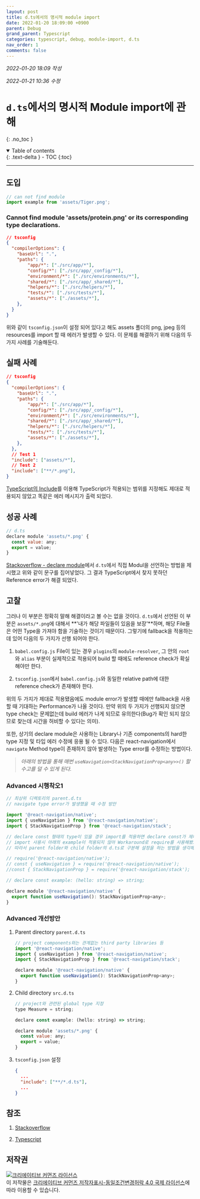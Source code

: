 ```yaml
---
layout: post
title: d.ts에서의 명시적 module import
date: 2022-01-20 18:09:00 +0900
parent: Debug
grand_parent: Typescript
categories: typescript, debug, module-import, d.ts
nav_order: 1
comments: false
---
```


*2022-01-20 18:09 작성*

*2022-01-21 10:36 수정*

# `d.ts`에서의 명시적 Module import에 관해
{: .no_toc }

<details open markdown="block">
  <summary>
    Table of contents
  </summary>
  {: .text-delta }
- TOC
{:toc}
</details>

---

## 도입

```javascript
// can not find module
import example from 'assets/Tiger.png';
```

<div class="code-example">
    <h3>
        Cannot find module 'assets/protein.png' or its corresponding type declarations.
    </h3>
</div>

```json
// tsconfig
{
  "compilerOptions": {
    "baseUrl": ".",
    "paths": {
        "app/*": ["./src/app/*"],
        "config/*": ["./src/app/_config/*"],
        "environment/*": ["./src/environments/*"],
        "shared/*": ["./src/app/_shared/*"],
        "helpers/*": ["./src/helpers/*"],
        "tests/*": ["./src/tests/*"],
        "assets/*": ["./assets/*"],
    },
  }
}
```

위와 같이 `tsconfig.json`이 설정 되어 있다고 해도 assets 폴더의 png, jpeg 등의 resources를 import 할 때 에러가 발생할 수 있다. 이 문제를 해결하기 위해 다음의 두 가지 사례를 기술해둔다.

## 실패 사례

```json
// tsconfig
{
  "compilerOptions": {
    "baseUrl": ".",
    "paths": {
        "app/*": ["./src/app/*"],
        "config/*": ["./src/app/_config/*"],
        "environment/*": ["./src/environments/*"],
        "shared/*": ["./src/app/_shared/*"],
        "helpers/*": ["./src/helpers/*"],
        "tests/*": ["./src/tests/*"],
        "assets/*": ["./assets/*"],
    },
  },
  // Test 1
  "include": ["assets/*"],
  // Test 2
  "include": ["**/*.png"],
}
```

[TypeScript의 Include](https://www.typescriptlang.org/tsconfig#Include)를 이용해 TypeScript가 적용되는 범위를 지정해도 제대로 적용되지 않았고 똑같은 에러 메시지가 출력 되었다.

## 성공 사례

```javascript
// d.ts
declare module 'assets/*.png' {
  const value: any;
  export = value;
}
```

[Stackoverflow - declare module](https://stackoverflow.com/questions/51100401/typescript-image-import/51163365#51163365)에서 `d.ts`에서 직접 Modul을 선언하는 방법을 제시했고 위와 같이 문구를 집어넣었다. 그 결과 TypeScript에서 찾지 못하던 Reference error가 해결 되었다.

## 고찰

그러나 이 부분은 정확히 말해 해결이라고 볼 수는 없을 것이다. `d.ts`에서 선언된 이 부분은 `assets/*.png`에 대해서 **'내가 해당 파일들이 있음을 보장'**하며, 해당 File들은 어떤 Type을 가져야 함을 기술하는 것이기 때문이다. 그렇기에 fallback을 적용하는데 있어 다음의 두 가지가 선행 되어야 한다.

1. `babel.config.js` File이 있는 경우 `plugins`의 `module-resolver`, 그 안의 `root`와 `alias` 부분이 실제적으로 적용되어 build 할 때에도 reference check가 확실해야만 한다.

2. `tsconfig.json`에서 `babel.config.js`와 동일한 relative path에 대한 reference check가 존재해야 한다.

위의 두 가지가 제대로 적용됐음에도 module error가 발생할 때에만 fallback을 사용할 때 기대하는 Performance가 나올 것이다. 만약 위의 두 가지가 선행되지 않으면 type check는 문제없는데 build 에러가 나게 되므로 유의한다(Bug가 확인 되지 않으므로 찾는데 시간을 허비할 수 있다는 의미).

또한, 상기의 declare module은 사용하는 Library나 기존 components의 hard한 type 지정 및 타입 에러 수정에 응용 될 수 있다. 다음은 react-navigation에서 `navigate` Method type이 존재하지 않아 발생하는 Type error를 수정하는 방법이다.

> _아래의 방법을 통해 매번 `useNavigation<StackNavigationProp<any>>()` 할 수고를 덜 수 있게 된다._

### Advanced 시행착오1

```javascript
// 최상위 디렉토리의 parent.d.ts
// navigate type error가 발생했을 때 수정 방안

import '@react-navigation/native';
import { useNavigation } from '@react-navigation/native';
import { StackNavigationProp } from '@react-navigation/stack';

// declare const 형태의 type이 있을 경우 import를 적용하면 declare const가 제대로 적용되지 않음.
// import 사용시 아래의 example이 적용되지 않아 Workaround로 require를 사용해봤으나 제대로 Import가 되지 않음.
// 따라서 parent folder와 child folder의 d.ts로 구분해 설정을 하는 방법을 생각해보는 것도 고려해볼 것.

// require('@react-navigation/native');
// const { useNavigation } = require('@react-navigation/native');
//const { StackNavigationProp } = require('@react-navigation/stack');

// declare const example: (hello: string) => string;

declare module '@react-navigation/native' {
  export function useNavigation(): StackNavigationProp<any>;
}
```

### Advanced 개선방안

1. Parent directory `parent.d.ts`

    ```javascript
    // project components와는 관계없는 third party libraries 등
    import '@react-navigation/native';
    import { useNavigation } from '@react-navigation/native';
    import { StackNavigationProp } from '@react-navigation/stack';

    declare module '@react-navigation/native' {
      export function useNavigation(): StackNavigationProp<any>;
    }
    ```

2. Child directory `src.d.ts`

    ```javascript
    // project와 관련된 global type 지정
    type Measure = string;

    declare const example: (hello: string) => string;

    declare module 'assets/*.png' {
      const value: any;
      export = value;
    }
    ```

3. `tsconfig.json` 설정

    ```json
    {
      ...
      "include": ["**/*.d.ts"],
      ...
    }
    ```

## 참조

1. [Stackoverflow](https://stackoverflow.com/questions/51100401/typescript-image-import/51163365#51163365)

2. [Typescript](https://www.typescriptlang.org/tsconfig#Include)

## 저작권

<a rel="license" href="http://creativecommons.org/licenses/by-sa/4.0/"><img alt="크리에이티브 커먼즈 라이선스" style="border-width:0" src="https://i.creativecommons.org/l/by-sa/4.0/88x31.png" /></a><br />이 저작물은 <a rel="license" href="http://creativecommons.org/licenses/by-sa/4.0/">크리에이티브 커먼즈 저작자표시-동일조건변경허락 4.0 국제 라이선스</a>에 따라 이용할 수 있습니다.
